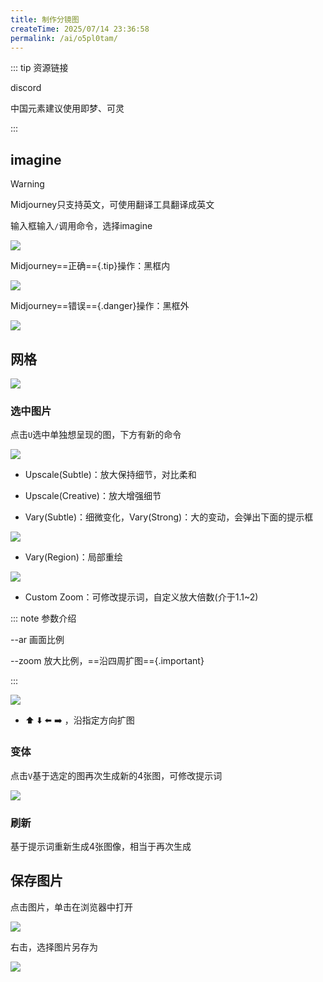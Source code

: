 ```yaml
---
title: 制作分镜图
createTime: 2025/07/14 23:36:58
permalink: /ai/o5pl0tam/
---
```

::: tip 资源链接

discord

中国元素建议使用即梦、可灵

:::

## imagine

> [!warning]
>
> Midjourney只支持英文，可使用翻译工具翻译成英文

输入框输入`/`调用命令，选择imagine

![](https://file.iglooblog.top/ai/%E6%88%AA%E5%B1%8F2025-07-13%2010.03.56.png)

Midjourney==正确=={.tip}操作：黑框内

![](https://file.iglooblog.top/ai/%E6%88%AA%E5%B1%8F2025-07-13%2010.06.09.png)

Midjourney==错误=={.danger}操作：黑框外

![](https://file.iglooblog.top/ai/%E6%88%AA%E5%B1%8F2025-07-13%2010.08.43.png)

## 网格

![](https://file.iglooblog.top/ai/%E6%88%AA%E5%B1%8F2025-07-13%2010.09.55.png)

### 选中图片

点击`U`选中单独想呈现的图，下方有新的命令

![](https://file.iglooblog.top/ai/%E6%88%AA%E5%B1%8F2025-07-13%2010.16.09.png)

- Upscale(Subtle)：放大保持细节，对比柔和
- Upscale(Creative)：放大增强细节

- Vary(Subtle)：细微变化，Vary(Strong)：大的变动，会弹出下面的提示框

![](https://file.iglooblog.top/ai/%E6%88%AA%E5%B1%8F2025-07-13%2010.21.15.png)

- Vary(Region)：局部重绘

![](https://file.iglooblog.top/ai/%E6%88%AA%E5%B1%8F2025-07-13%2010.34.19.png)

- Custom Zoom：可修改提示词，自定义放大倍数(介于1.1~2)

::: note 参数介绍

--ar 画面比例

--zoom 放大比例，==沿四周扩图=={.important}

:::

![](https://file.iglooblog.top/ai/%E6%88%AA%E5%B1%8F2025-07-13%2010.35.43.png)

- ⬆️ ⬇️ ⬅️ ➡️ ，沿指定方向扩图

### 变体

点击`V`基于选定的图再次生成新的4张图，可修改提示词

![](https://file.iglooblog.top/ai/%E6%88%AA%E5%B1%8F2025-07-13%2010.21.15.png)

### 刷新

基于提示词重新生成4张图像，相当于再次生成

## 保存图片

点击图片，单击在浏览器中打开

![](https://file.iglooblog.top/ai/%E6%88%AA%E5%B1%8F2025-07-13%2010.46.27.png)

右击，选择图片另存为

![](https://file.iglooblog.top/ai/%E6%88%AA%E5%B1%8F2025-07-13%2010.48.05.png)
